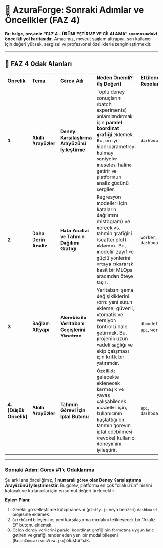 # 🚀 AzuraForge: Sonraki Adımlar ve Öncelikler (FAZ 4)

**Bu belge, projenin "FAZ 4 - ÜRÜNLEŞTİRME VE CİLALAMA" aşamasındaki öncelikli yol haritasıdır.** Amacımız, mevcut sağlam altyapıyı, son kullanıcı için değeri yüksek, sezgisel ve profesyonel özelliklerle zenginleştirmektir.

---

## 🎯 FAZ 4 Odak Alanları

| Öncelik | Tema | Görev Adı | Neden Önemli? (İş Değeri) | Etkilenecek Repolar | Durum |
| :--- | :--- | :--- | :--- | :--- | :--- |
| **1** | **Akıllı Arayüzler** | **Deney Karşılaştırma Arayüzünü İyileştirme** | Toplu deney sonuçlarını (batch experiments) anlamlandırmak için **paralel koordinat grafiği** eklemek. Bu, en iyi hiperparametreyi bulmayı saniyeler meselesi haline getirir ve platformun analiz gücünü sergiler. | `dashboard` | `[⬜]` |
| **2** | **Daha Derin Analiz** | **Hata Analizi ve Tahmin Dağılımı Grafiği** | Regresyon modelleri için hataların dağılımını (histogram) ve gerçek vs. tahmin grafiğini (scatter plot) eklemek. Bu, modelin zayıf ve güçlü yönlerini ortaya çıkararak basit bir MLOps aracından öteye taşır. | `worker`, `dashboard` | `[⬜]` |
| **3** | **Sağlam Altyapı** | **Alembic ile Veritabanı Geçişlerini Yönetme** | Veritabanı şema değişikliklerini (örn: yeni sütun ekleme) güvenli, otomatik ve versiyon kontrollü hale getirmek. Bu, projenin uzun vadeli sağlığı ve ekip çalışması için kritik bir yatırımdır. | `dbmodels`, `api`, `worker` | `[⬜]` |
| **4. (Düşük Öncelik)** | **Akıllı Arayüzler** | **Tahmin Görevi İçin İptal Butonu** | Özellikle gelecekte eklenecek karmaşık ve yavaş çalışabilecek modeller için, kullanıcının başlattığı bir tahmin görevini iptal edebilmesi (revoke) kullanıcı deneyimini iyileştirir. | `api`, `dashboard` | `[⬜]` |

---

### **Sonraki Adım: Görev #1'e Odaklanma**

Şu anki ana önceliğimiz, **1 numaralı görev olan Deney Karşılaştırma Arayüzünü İyileştirmektir.** Bu görev, platforma en çok "cilalı ürün" hissini katacak ve kullanıcılar için en somut değeri üretecektir.

**Eylem Planı:**
1.  Gerekli görselleştirme kütüphanesini (`plotly.js` veya benzeri) `dashboard` projesine eklemek.
2.  `BatchCard` bileşenine, yeni karşılaştırma modalını tetikleyecek bir "Analiz Et" butonu eklemek.
3.  Gelen deney verilerini paralel koordinat grafiğinin formatına uygun hale getiren ve grafiği render eden yeni bir modal bileşeni (`BatchComparisonView.jsx`) oluşturmak.